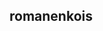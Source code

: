 ## romanenkois

<!--[![My GitHub stats](https://github-readme-stats.vercel.app/api?username=romanenkois)](https://github.com/anuraghazra/github-readme-stats)
[![Top Langs](https://github-readme-stats.vercel.app/api/top-langs/?username=romanenkois&layout=donut)](https://github.com/anuraghazra/github-readme-stats)
!-->
